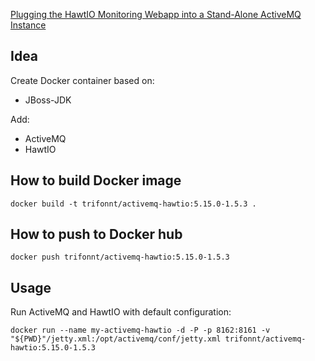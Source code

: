 [Plugging the HawtIO Monitoring Webapp into a Stand-Alone ActiveMQ Instance](https://dzone.com/articles/plugging-hawtio-monitoring)


## Idea
Create Docker container based on:
- JBoss-JDK

Add:
 - ActiveMQ
 - HawtIO


How to build Docker image
-------------------------
```shell
docker build -t trifonnt/activemq-hawtio:5.15.0-1.5.3 .
```

How to push to Docker hub
-------------------------
```shell
docker push trifonnt/activemq-hawtio:5.15.0-1.5.3
```

Usage
-----
Run ActiveMQ and HawtIO with default configuration:
```shell
docker run --name my-activemq-hawtio -d -P -p 8162:8161 -v "${PWD}"/jetty.xml:/opt/activemq/conf/jetty.xml trifonnt/activemq-hawtio:5.15.0-1.5.3
```
